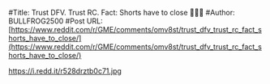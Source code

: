 #Title: Trust DFV. Trust RC. Fact: Shorts have to close 💎🤲💎
#Author: BULLFROG2500
#Post URL: [https://www.reddit.com/r/GME/comments/omv8st/trust_dfv_trust_rc_fact_shorts_have_to_close/](https://www.reddit.com/r/GME/comments/omv8st/trust_dfv_trust_rc_fact_shorts_have_to_close/)


https://i.redd.it/r528drztb0c71.jpg